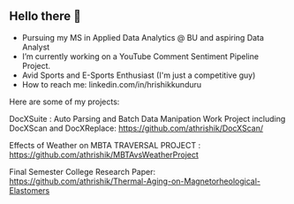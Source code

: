 ## Hello there 👋

-  Pursuing my MS in Applied Data Analytics @ BU and aspiring Data Analyst
-  I’m currently working on a YouTube Comment Sentiment Pipeline Project.
-  Avid Sports and E-Sports Enthusiast (I'm just a competitive guy)
-  How to reach me: linkedin.com/in/hrishikkunduru

Here are some of my projects:

DocXSuite : Auto Parsing and Batch Data Manipation Work Project including DocXScan and DocXReplace: https://github.com/athrishik/DocXScan/

Effects of Weather on MBTA TRAVERSAL PROJECT : https://github.com/athrishik/MBTAvsWeatherProject

Final Semester College Research Paper: https://github.com/athrishik/Thermal-Aging-on-Magnetorheological-Elastomers
